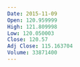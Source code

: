 ```yaml
---
Date: 2015-11-09
Open: 120.959999
High: 121.809998
Low: 120.050003
Close: 120.57
Adj Close: 115.163704
Volume: 33871400
---
```

